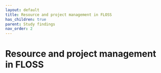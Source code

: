 ```yaml
---
layout: default
title: Resource and project management in FLOSS
has_children: true
parent: Study findings
nav_order: 2
---
```


# Resource and project management in FLOSS

